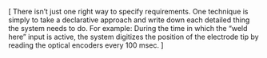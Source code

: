 [
  There isn’t just one right way to specify requirements. One technique is simply to take a declarative
approach and write down each detailed thing the system needs to do.
For example:
During the time in which the “weld here” input is active, the
system digitizes the position of the electrode tip by reading the
optical encoders every 100 msec.
]